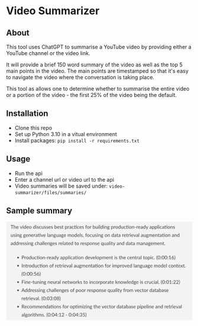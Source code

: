# Video Summarizer
## About
This tool uses ChatGPT to summarise a YouTube video by providing either a YouTube channel or the video link.

It will provide a brief 150 word summary of the video as well as the top 5 main points in the video.
The main points are timestamped so that it's easy to navigate the video where
the conversation is taking place. 

This tool as allows one to determine whether to summarise the entire video or
a portion of the video - the first 25% of the video being the default.

## Installation
- Clone this repo
- Set up Python 3.10 in a vitual environment
- Install packages: `pip install -r requirements.txt`
## Usage
- Run the api
- Enter a channel url or video url to the api
- Video summaries will be saved under: `video-summarizer/files/summaries/`

## Sample summary
![Sample video summary](./Screenshot.png)
